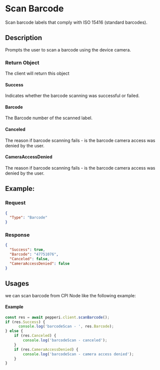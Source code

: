 # Scan Barcode
Scan barcode labels that comply with ISO 15416 (standard barcodes).

## Description
Prompts the user to scan a barcode using the device camera.
### Return Object
The client will return this object

#### Success
Indicates whether the barcode scanning was successful or failed.
#### Barcode
The Barcode number of the scanned label. 
#### Canceled
The reason if barcode scanning fails - is the barcode camera access was denied by the user. 
#### CameraAccessDenied
The reason if barcode scanning fails - is the barcode camera access was denied by the user. 

## Example:

### Request
```json
{
  "Type": "Barcode"
}
```

### Response
```json
{
  "Success": true,
  "Barcode": "47751076",
  "Canceled": false,
  "CameraAccessDenied": false
}
```

## Usages
we can scan barcode from  CPI Node like the following example:

#### Example 
```typescript
const res = await pepperi.client.scanBarcode();
if (res.Success) {
      console.log('barcodeScan - ', res.Barcode);
} else {
    if (res.Canceled) {
        console.log('barcodeScan - canceled');
    }
    if (res.CameraAccessDenied) {
        console.log('barcodeScan - camera access denied');
    }
}

```
